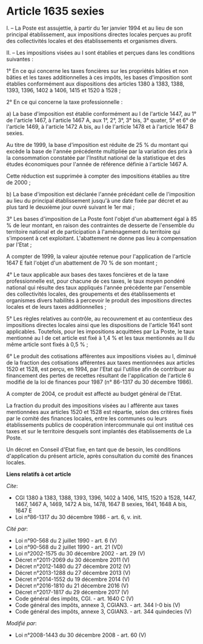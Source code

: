 # Article 1635 sexies

I. – La Poste est assujettie, à partir du 1er janvier 1994 et au lieu de son principal établissement, aux impositions
directes locales perçues au profit des collectivités locales et des établissements et organismes divers.

II. – Les impositions visées au I sont établies et perçues dans les conditions suivantes :

1° En ce qui concerne les taxes foncières sur les propriétés bâties et non bâties et les taxes additionnelles à ces impôts,
les bases d'imposition sont établies conformément aux dispositions des articles 1380 à 1383, 1388, 1393, 1396, 1402 à 1406,
1415 et 1520 à 1528 ;

2° En ce qui concerne la taxe professionnelle :

a) La base d'imposition est établie conformément au I de l'article 1447, au 1° de l'article 1467, à l'article 1467 A, aux 1°,
2°, 3°, 3° bis, 3° quater, 5° et 6° de l'article 1469, à l'article 1472 A bis, au I de l'article 1478 et à l'article 1647 B
sexies.

Au titre de 1999, la base d'imposition est réduite de 25 % du montant qui excède la base de l'année précédente multipliée par
la variation des prix à la consommation constatée par l'Institut national de la statistique et des études économiques pour
l'année de référence définie à l'article 1467 A.

Cette réduction est supprimée à compter des impositions établies au titre de 2000 ;

b) La base d'imposition est déclarée l'année précédant celle de l'imposition au lieu du principal établissement jusqu'à une
date fixée par décret et au plus tard le deuxième jour ouvré suivant le 1er mai ;

3° Les bases d'imposition de La Poste font l'objet d'un abattement égal à 85 % de leur montant, en raison des contraintes de
desserte de l'ensemble du territoire national et de participation à l'aménagement du territoire qui s'imposent à cet
exploitant. L'abattement ne donne pas lieu à compensation par l'Etat ;

A compter de 1999, la valeur ajoutée retenue pour l'application de l'article 1647 E fait l'objet d'un abattement de 70 % de
son montant ;

4° Le taux applicable aux bases des taxes foncières et de la taxe professionnelle est, pour chacune de ces taxes, le taux
moyen pondéré national qui résulte des taux appliqués l'année précédente par l'ensemble des collectivités locales, des
groupements et des établissements et organismes divers habilités à percevoir le produit des impositions directes locales et
de leurs taxes additionnelles ;

5° Les règles relatives au contrôle, au recouvrement et au contentieux des impositions directes locales ainsi que les
dispositions de l'article 1641 sont applicables. Toutefois, pour les impositions acquittées par La Poste, le taux mentionné
au I de cet article est fixé à 1,4 % et les taux mentionnés au II du même article sont fixés à 0,5 % ;

6° Le produit des cotisations afférentes aux impositions visées au I, diminué de la fraction des cotisations afférentes aux
taxes mentionnées aux articles 1520 et 1528, est perçu, en 1994, par l'Etat qui l'utilise afin de contribuer au financement
des pertes de recettes résultant de l'application de l'article 6 modifié de la loi de finances pour 1987 (n° 86-1317 du 30
décembre 1986).

A compter de 2004, ce produit est affecté au budget général de l'Etat.

La fraction du produit des impositions visées au I afférente aux taxes mentionnées aux articles 1520 et 1528 est répartie,
selon des critères fixés par le comité des finances locales, entre les communes ou leurs établissements publics de
coopération intercommunale qui ont institué ces taxes et sur le territoire desquels sont implantés des établissements de La
Poste.

Un décret en Conseil d'Etat fixe, en tant que de besoin, les conditions d'application du présent article, après consultation
du comité des finances locales.

**Liens relatifs à cet article**

_Cite_:

  - CGI 1380 à 1383, 1388, 1393, 1396, 1402 à 1406, 1415, 1520 à 1528, 1447, 1467, 1467 A, 1469, 1472 A bis, 1478, 1647 B sexies, 1641, 1648 A bis, 1647 E
  - Loi n°86-1317 du 30 décembre 1986 - art. 6, v. init.

_Cité par_:

  - Loi n°90-568 du 2 juillet 1990 - art. 6 (V)
  - Loi n°90-568 du 2 juillet 1990 - art. 21 (VD)
  - Loi n°2002-1575 du 30 décembre 2002 - art. 29 (V)
  - Décret n°2011-2069 du 30 décembre 2011 (V)
  - Décret n°2012-1480 du 27 décembre 2012 (V)
  - Décret n°2013-1288 du 27 décembre 2013 (V)
  - Décret n°2014-1552 du 19 décembre 2014 (V)
  - Décret n°2016-1810 du 21 décembre 2016 (V)
  - Décret n°2017-1817 du 29 décembre 2017 (V)
  - Code général des impôts, CGI. - art. 1640 C (V)
  - Code général des impôts, annexe 3, CGIAN3. - art. 344 I-0 bis (V)
  - Code général des impôts, annexe 3, CGIAN3. - art. 344 quindecies (V)

_Modifié par_:

  - Loi n°2008-1443 du 30 décembre 2008 - art. 60 (V)
